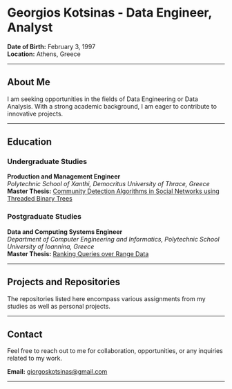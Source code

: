 # Georgios Kotsinas - Data Engineer, Analyst

**Date of Birth:** February 3, 1997  
**Location:** Athens, Greece

---

## About Me

I am seeking opportunities in the fields of Data Engineering or Data Analysis. With a strong academic background, I am eager to contribute to innovative projects.

---

## Education

### Undergraduate Studies

**Production and Management Engineer**  
*Polytechnic School of Xanthi, Democritus University of Thrace, Greece*  
**Master Thesis:** [Community Detection Algorithms in Social Networks using Threaded Binary Trees](https://github.com/kotsinas/thesis_repository)  

### Postgraduate Studies

**Data and Computing Systems Engineer**  
*Department of Computer Engineering and Informatics, Polytechnic School University of Ioannina, Greece*  
**Master Thesis:** [Ranking Queries over Range Data](https://github.com/kotsinas/HINTm_on_TOP-k)  

---

## Projects and Repositories

The repositories listed here encompass various assignments from my studies as well as personal projects.

---

## Contact

Feel free to reach out to me for collaboration, opportunities, or any inquiries related to my work.

**Email:** giorgoskotsinas@gmail.com  
 
---

